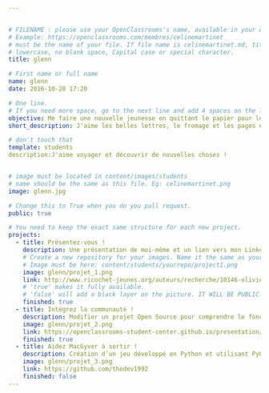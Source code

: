 ```yaml
---


# FILENAME : please use your OpenClassrooms's name, available in your url.
# Example: https://openclassrooms.com/membres/celinemartinet
# must be the name of your file. If file name is celinemartinet.md, title is celinemartinet.
# lowercase, no blank space, Capital case or special character.
title: glenn

# First name or full name
name: glenn
date: 2016-10-28 17:20

# One line.
# If you need more space, go to the next line and add 4 spaces on the left, as in 'description'.
objective: Me faire une nouvelle jeunesse en quittant le papier pour le digital.
short_description: J'aime les belles lettres, le fromage et les pages écornées. J'apprends à coder pour me faire une nouvelle jeunesse.

# don't touch that
template: students
description:J'aime voyager et découvrir de nouvelles choses ! 


# image must be located in content/images/students
# name should be the same as this file. Eg: celinemartinet.png
image: glenn.jpg

# Change this to True when you do you pull request.
public: true

# You need to keep the exact same structure for each new project.
projects:
  - title: Présentez-vous !
    description: Une présentation de moi-même et un lien vers mon LinkedIn.
    # Create a new repository for your images. Name it the same as your nickname and profile picture.
    # Image must be here: content/students/yourrepo/project1.png
    image: glenn/projet_1.png
    link: http://www.ricochet-jeunes.org/auteurs/recherche/10146-olivier-vogel
    # 'true' makes it fully available.
    # 'false' will add a black layer on the picture. IT WILL BE PUBLIC!
    finished: true
  - title: Intégrez la communauté !
    description: Modifier un projet Open Source pour comprendre le fonctionnement de Git, de Github et des pull requests. 
    image: glenn/projet_2.png
    link: https://openclassrooms-student-center.github.io/presentation/students/glenn.html
    finished: true
  - title: Aidez MacGyver à sortir !
    description: Création d’un jeu développé en Python et utilisant PyGame.
    image: glenn/projet_3.png
    link: https://github.com/thedev1992
    finished: false
---
```


